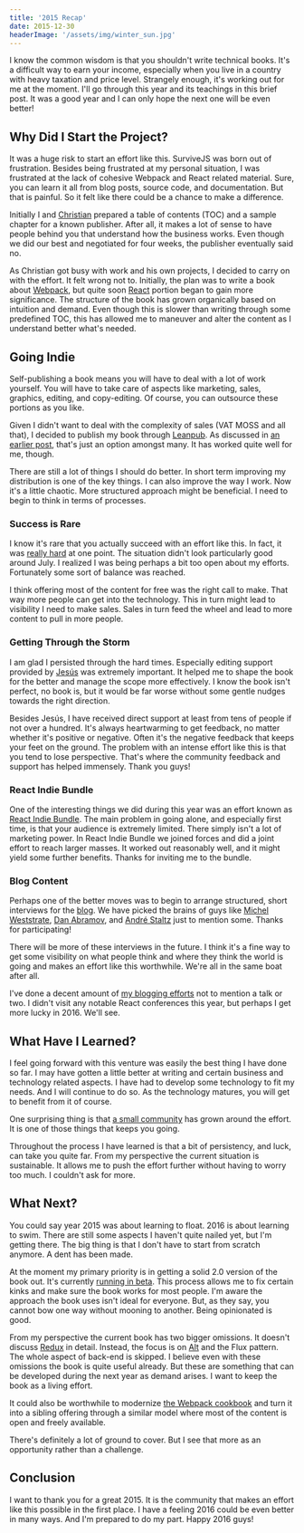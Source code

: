 ```yaml
---
title: '2015 Recap'
date: 2015-12-30
headerImage: '/assets/img/winter_sun.jpg'
---
```


I know the common wisdom is that you shouldn't write technical books. It's a difficult way to earn your income, especially when you live in a country with heavy taxation and price level. Strangely enough, it's working out for me at the moment. I'll go through this year and its teachings in this brief post. It was a good year and I can only hope the next one will be even better!

## Why Did I Start the Project?

It was a huge risk to start an effort like this. SurviveJS was born out of frustration. Besides being frustrated at my personal situation, I was frustrated at the lack of cohesive Webpack and React related material. Sure, you can learn it all from blog posts, source code, and documentation. But that is painful. So it felt like there could be a chance to make a difference.

Initially I and [Christian](http://www.christianalfoni.com/) prepared a table of contents (TOC) and a sample chapter for a known publisher. After all, it makes a lot of sense to have people behind you that understand how the business works. Even though we did our best and negotiated for four weeks, the publisher eventually said no.

As Christian got busy with work and his own projects, I decided to carry on with the effort. It felt wrong not to. Initially, the plan was to write a book about [Webpack](https://webpack.github.io/), but quite soon [React](https://facebook.github.io/react/) portion began to gain more significance. The structure of the book has grown organically based on intuition and demand. Even though this is slower than writing through some predefined TOC, this has allowed me to maneuver and alter the content as I understand better what's needed.

## Going Indie

Self-publishing a book means you will have to deal with a lot of work yourself. You will have to take care of aspects like marketing, sales, graphics, editing, and copy-editing. Of course, you can outsource these portions as you like.

Given I didn't want to deal with the complexity of sales (VAT MOSS and all that), I decided to publish my book through [Leanpub](https://leanpub.com/). As discussed in [an earlier post](../succeed-at-technical-books), that's just an option amongst many. It has worked quite well for me, though.

There are still a lot of things I should do better. In short term improving my distribution is one of the key things. I can also improve the way I work. Now it's a little chaotic. More structured approach might be beneficial. I need to begin to think in terms of processes.

### Success is Rare

I know it's rare that you actually succeed with an effort like this. In fact, it was [really hard](../balance) at one point. The situation didn't look particularly good around July. I realized I was being perhaps a bit too open about my efforts. Fortunately some sort of balance was reached.

I think offering most of the content for free was the right call to make. That way more people can get into the technology. This in turn might lead to visibility I need to make sales. Sales in turn feed the wheel and lead to more content to pull in more people.

### Getting Through the Storm

I am glad I persisted through the hard times. Especially editing support provided by [Jesús](http://angular-tips.com/) was extremely important. It helped me to shape the book for the better and manage the scope more effectively. I know the book isn't perfect, no book is, but it would be far worse without some gentle nudges towards the right direction.

Besides Jesús, I have received direct support at least from tens of people if not over a hundred. It's always heartwarming to get feedback, no matter whether it's positive or negative. Often it's the negative feedback that keeps your feet on the ground. The problem with an intense effort like this is that you tend to lose perspective. That's where the community feedback and support has helped immensely. Thank you guys!

### React Indie Bundle

One of the interesting things we did during this year was an effort known as [React Indie Bundle](../react-indie-bundle). The main problem in going alone, and especially first time, is that your audience is extremely limited. There simply isn't a lot of marketing power. In React Indie Bundle we joined forces and did a joint effort to reach larger masses. It worked out reasonably well, and it might yield some further benefits. Thanks for inviting me to the bundle.

### Blog Content

Perhaps one of the better moves was to begin to arrange structured, short interviews for the [blog](../../blog). We have picked the brains of guys like [Michel Weststrate](../mobservable-interview), [Dan Abramov](../redux-interview), and [André Staltz](../cycle-interview) just to mention some. Thanks for participating!

There will be more of these interviews in the future. I think it's a fine way to get some visibility on what people think and where they think the world is going and makes an effort like this worthwhile. We're all in the same boat after all.

I've done a decent amount of [my blogging efforts](../react-indie-bundle) not to mention a talk or two. I didn't visit any notable React conferences this year, but perhaps I get more lucky in 2016. We'll see.

## What Have I Learned?

I feel going forward with this venture was easily the best thing I have done so far. I may have gotten a little better at writing and certain business and technology related aspects. I have had to develop some technology to fit my needs. And I will continue to do so. As the technology matures, you will get to benefit from it of course.

One surprising thing is that [a small community](https://gitter.im/survivejs/webpack_react) has grown around the effort. It is one of those things that keeps you going.

Throughout the process I have learned is that a bit of persistency, and luck, can take you quite far. From my perspective the current situation is sustainable. It allows me to push the effort further without having to worry too much. I couldn't ask for more.

## What Next?

You could say year 2015 was about learning to float. 2016 is about learning to swim. There are still some aspects I haven't quite nailed yet, but I'm getting there. The big thing is that I don't have to start from scratch anymore. A dent has been made.

At the moment my primary priority is in getting a solid 2.0 version of the book out. It's currently [running in beta](../survivejs200-beta2). This process allows me to fix certain kinks and make sure the book works for most people. I'm aware the approach the book uses isn't ideal for everyone. But, as they say, you cannot bow one way without mooning to another. Being opinionated is good.

From my perspective the current book has two bigger omissions. It doesn't discuss [Redux](http://rackt.org/redux/) in detail. Instead, the focus is on [Alt](http://alt.js.org/) and the Flux pattern. The whole aspect of back-end is skipped. I believe even with these omissions the book is quite useful already. But these are something that can be developed during the next year as demand arises. I want to keep the book as a living effort.

It could also be worthwhile to modernize [the Webpack cookbook](https://christianalfoni.github.io/react-webpack-cookbook/) and turn it into a sibling offering through a similar model where most of the content is open and freely available.

There's definitely a lot of ground to cover. But I see that more as an opportunity rather than a challenge.

## Conclusion

I want to thank you for a great 2015. It is the community that makes an effort like this possible in the first place. I have a feeling 2016 could be even better in many ways. And I'm prepared to do my part. Happy 2016 guys!
